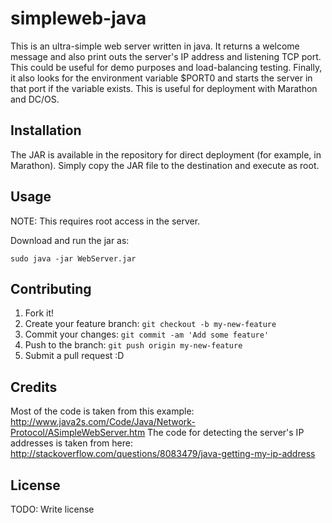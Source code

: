 # simpleweb-java

This is an ultra-simple web server written in java. It returns a welcome message and also print outs the server's IP address and listening TCP port. This could be useful for demo purposes and load-balancing testing. Finally, it also looks for the environment variable $PORT0 and starts the server in that port if the variable exists. This is useful for deployment with Marathon and DC/OS.

## Installation

The JAR is available in the repository for direct deployment (for example, in Marathon). Simply copy the JAR file to the destination and execute as root.

## Usage

NOTE: This requires root access in the server.

Download and run the jar as:

``` sudo java -jar WebServer.jar ```

## Contributing

1. Fork it!
2. Create your feature branch: `git checkout -b my-new-feature`
3. Commit your changes: `git commit -am 'Add some feature'`
4. Push to the branch: `git push origin my-new-feature`
5. Submit a pull request :D

## Credits

Most of the code is taken from this example: http://www.java2s.com/Code/Java/Network-Protocol/ASimpleWebServer.htm
The code for detecting the server's IP addresses is taken from here: http://stackoverflow.com/questions/8083479/java-getting-my-ip-address

## License

TODO: Write license
